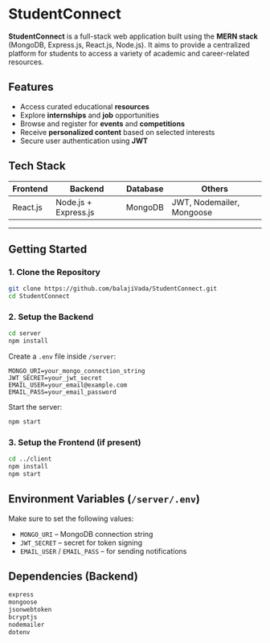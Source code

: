 # StudentConnect

**StudentConnect** is a full-stack web application built using the **MERN stack** (MongoDB, Express.js, React.js, Node.js). It aims to provide a centralized platform for students to access a variety of academic and career-related resources.


## Features

- Access curated educational **resources**
- Explore **internships** and **job** opportunities
- Browse and register for **events** and **competitions**
- Receive **personalized content** based on selected interests
- Secure user authentication using **JWT**


## Tech Stack

| Frontend        | Backend              | Database       | Others                     |
|-----------------|----------------------|----------------|----------------------------|
| React.js        | Node.js + Express.js | MongoDB        | JWT, Nodemailer, Mongoose  |




---

## Getting Started

### 1. Clone the Repository

```bash
git clone https://github.com/balajiVada/StudentConnect.git
cd StudentConnect
````

### 2. Setup the Backend

```bash
cd server
npm install
```

Create a `.env` file inside `/server`:

```env
MONGO_URI=your_mongo_connection_string
JWT_SECRET=your_jwt_secret
EMAIL_USER=your_email@example.com
EMAIL_PASS=your_email_password
```

Start the server:

```bash
npm start
```

### 3. Setup the Frontend (if present)

```bash
cd ../client
npm install
npm start
```


## Environment Variables (`/server/.env`)

Make sure to set the following values:

* `MONGO_URI` – MongoDB connection string
* `JWT_SECRET` – secret for token signing
* `EMAIL_USER` / `EMAIL_PASS` – for sending notifications


## Dependencies (Backend)

```bash
express
mongoose
jsonwebtoken
bcryptjs
nodemailer
dotenv
```


